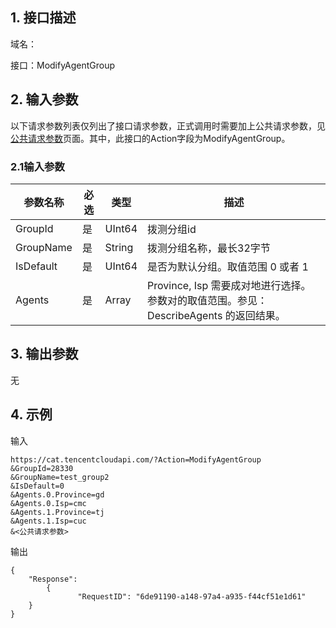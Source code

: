 ## 1. 接口描述

域名：

接口：ModifyAgentGroup


## 2. 输入参数

以下请求参数列表仅列出了接口请求参数，正式调用时需要加上公共请求参数，见<a href="/doc/api/405/公共请求参数" title="公共请求参数">公共请求参数</a>页面。其中，此接口的Action字段为ModifyAgentGroup。

### 2.1输入参数

| 参数名称             | 必选   | 类型      | 描述                                       |
| ---------------- | ---- | ------ |  ---------------------------------------- |
| GroupId          | 是    | UInt64    |  拨测分组id                                   |
| GroupName        | 是    | String |  拨测分组名称，最长32字节                            |
| IsDefault        | 是    | UInt64    | 是否为默认分组。取值范围 0 或者 1                      |
| Agents | 是    | Array | Province, Isp 需要成对地进行选择。参数对的取值范围。参见：DescribeAgents 的返回结果。            |
#### 

## 3. 输出参数

无


## 4. 示例

输入

```
https://cat.tencentcloudapi.com/?Action=ModifyAgentGroup
&GroupId=28330
&GroupName=test_group2
&IsDefault=0
&Agents.0.Province=gd
&Agents.0.Isp=cmc
&Agents.1.Province=tj
&Agents.1.Isp=cuc
&<公共请求参数>
```

输出

```
{
	"Response": 
        {	
               "RequestID": "6de91190-a148-97a4-a935-f44cf51e1d61"
	}	
}
```